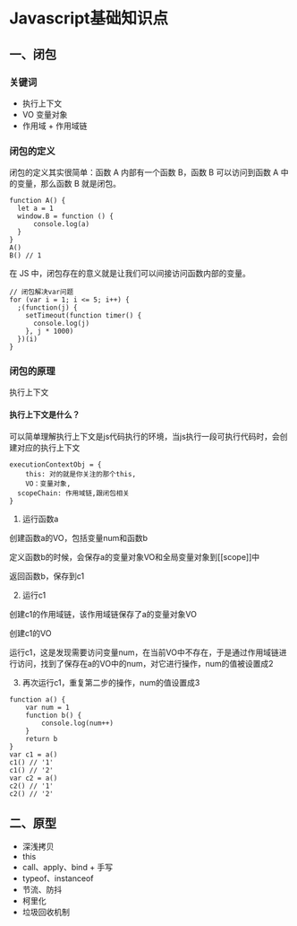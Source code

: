 # Javascript基础知识点

## 一、闭包

### 关键词

* 执行上下文
* VO 变量对象
* 作用域 + 作用域链

### 闭包的定义

闭包的定义其实很简单：函数 A 内部有一个函数 B，函数 B 可以访问到函数 A 中的变量，那么函数 B 就是闭包。

```
function A() {
  let a = 1
  window.B = function () {
      console.log(a)
  }
}
A()
B() // 1
```

在 JS 中，闭包存在的意义就是让我们可以间接访问函数内部的变量。

```
// 闭包解决var问题
for (var i = 1; i <= 5; i++) {
  ;(function(j) {
    setTimeout(function timer() {
      console.log(j)
    }, j * 1000)
  })(i)
}
```

### 闭包的原理

执行上下文

#### 执行上下文是什么？

可以简单理解执行上下文是js代码执行的环境，当js执行一段可执行代码时，会创建对应的执行上下文

```
executionContextObj = {
	this: 对的就是你关注的那个this,
	VO：变量对象,
  scopeChain: 作用域链,跟闭包相关
}
```

1. 运行函数a

创建函数a的VO，包括变量num和函数b

定义函数b的时候，会保存a的变量对象VO和全局变量对象到[[scope]]中

返回函数b，保存到c1

2. 运行c1

创建c1的作用域链，该作用域链保存了a的变量对象VO

创建c1的VO

运行c1，这是发现需要访问变量num，在当前VO中不存在，于是通过作用域链进行访问，找到了保存在a的VO中的num，对它进行操作，num的值被设置成2

3. 再次运行c1，重复第二步的操作，num的值设置成3

```
function a() {
	var num = 1
	function b() {
		console.log(num++)
	}
	return b
}
var c1 = a()
c1() // '1'
c1() // '2'
var c2 = a()
c2() // '1'
c2() // '2'
```


## 二、原型
* 深浅拷贝
* this
* call、apply、bind + 手写
* typeof、instanceof
* 节流、防抖
* 柯里化
* 垃圾回收机制
